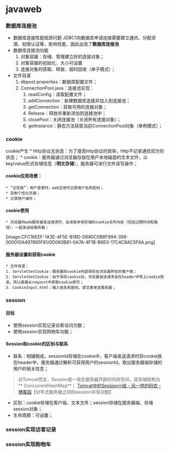 # javaweb
### 数据库连接池
* 数据库连接性能瓶颈问题
JDBC1向数据库申请连接需要建立通讯、分配资源、权限认证等，影响性能，因此出现了**数据库连接池**
* 数据库连接池功能
	1. 对象容器：存储、管理建立好的连接对象；
	2. 对象容器的初始化、大小可设置
	3. 连接对象的获取、释放、超时回收（单子模式）；
* 文件目录
	1. dbpool.properties：数据库配置文件；
	2. ConnectionPool.java：连接池实现：
		1. readConfig：读取配置文件；
		2. addConnection：新建数据库连接并加入到连接池；
		3. getConnection：获取可用的连接对象；
		4. Release：释放并重新添加到连接池中；
		5. closePool：关闭连接池（关闭所有连接对象）；
		6. getInstance：静态方法获取当前ConnectionPool对象（单例模式）；
### cookie
cookie产生
	* Http协议无状态：为了提高http协议的效率，http不记录通信双方的状态；
	* cookie：服务器通过浏览器存放在用户本地磁盘的文本文件，以key/value形式存储信息（**明文存储**），服务器可进行文件读写操作；
#### cookie应用场景：
	* “记住我”：用户登录时，web应用可记录用户名和密码；
	* 定制个性化页面；
	* 记录用户操作；
#### cookie使用
	* 浏览器向web服务器发送请求时，会读取本地存储的cookie文件内容（包括过期时间和路径），一起发送给服务器；
	
[image:CFC16EEF-1A3E-4F5E-B18D-D680C0B6F994-356-000010A497895F81/0D060B81-0A7A-4F1B-B6E0-17C4C8AC5F6A.png]

#### 服务器设置和获取cookie
	* 文件目录：
	1. ServletSetCookie：服务器将cookie内容保存在浏览器所在的客户端；
	2. ServletGetCookie：由于保存cookie后，浏览器发送请求会在header中带上cookie信息，所以直接从request中获取cookie即可；
	3. CookieInput.html：输入姓名和密码，提交表单至服务器；
### session
#### 目标
* 使用session实现记录访客访问次数；
* 使用session实现购物车功能；
#### Session和cookie的区别与联系
* 联系：相辅相成，sessionId存储在cookie中，客户端发送请求时将cookie放在header中，服务器通过解析可获得用户的sessionId，取出服务器端存储的用户的相关信息；
> 对Tomcat而言，Session是一块在服务器开辟的内存空间，其存储结构为** ConcurrentHashMap**；
> [Tomcat中的Session小结 - 风一样的码农 - 博客园](https://www.cnblogs.com/chenpi/p/5434537.html)【分布式服务器之间的session共享问题】

* 区别：cookie存储在客户端、文本文件；session存储在服务器端、存储session对象；
* 生命周期：可设置；
### session实现访客记录
### session实现购物车
